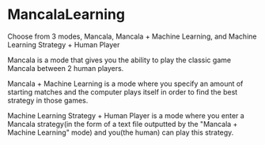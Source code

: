 # MancalaLearning
Choose from 3 modes, Mancala, Mancala + Machine Learning, and Machine Learning Strategy + Human Player

Mancala is a mode that gives you the ability to play the classic game Mancala between 2 human players.

Mancala + Machine Learning is a mode where you specify an amount of starting matches and the computer plays itself in order to find the best strategy in those games.

Machine Learning Strategy + Human Player is a mode where you enter a Mancala strategy(in the form of a text file outputted by the "Mancala + Machine Learning" mode) and you(the human) can play this strategy.
